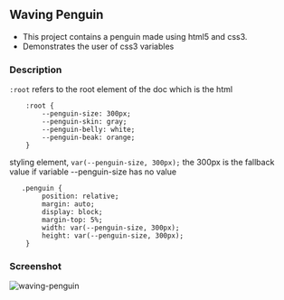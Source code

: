 ## **Waving Penguin**
- This project contains a penguin made using html5 and css3.
- Demonstrates the user of css3 variables

### **Description**
``:root`` refers to the root element of the doc which is the html
```
    :root {
        --penguin-size: 300px;
        --penguin-skin: gray;
        --penguin-belly: white;
        --penguin-beak: orange;
    }
```
styling element, ``var(--penguin-size, 300px);`` the 300px is the fallback value if variable --penguin-size has no value
```
   .penguin {
        position: relative;
        margin: auto;
        display: block;
        margin-top: 5%;
        width: var(--penguin-size, 300px);
        height: var(--penguin-size, 300px);
    }
```

### **Screenshot**
![waving-penguin](https://user-images.githubusercontent.com/20510635/45343886-d8baf900-b5aa-11e8-95d2-3415f2c41db5.gif)
